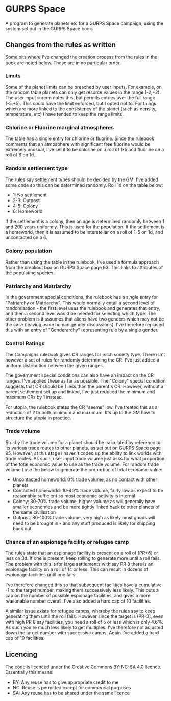 # GURPS Space

A program to generate planets etc for a GURPS Space campaign, using the system set out in the GURPS Space book.

## Changes from the rules as written

Some bits where I've changed the creation process from the rules in the book are noted below.  These are in no particular order.

### Limits
Some of the planet limits can be breached by user inputs.  For example, on the random table planets can only get resorce values in the range (-2,+2).  The user input screen notes this, but permits entries over the full range (-5,+5).  This could have the limit enforced, but I opted not to.  For things which are more linked to the consistency of the planet (such as density, temperature, etc) I have tended to keep the range limits.

### Chlorine or Fluorine marginal atmospheres
The table has a single entry for chlorine or fluorine.  Since the rulebook comments that an atmosphere with significant free fluorine would be extremely unusual, I've set it to be chlorine on a roll of 1-5 and fluorine on a roll of 6 on 1d.

### Random settlement type
The rules say settlement types should be decided by the GM.  I've added some code so this can be determined randomly.  Roll 1d on the table below:
- 1: No settlement
- 2-3: Outpost
- 4-5: Colony
- 6: Homeworld

If the settlement is a colony, then an age is determined randomly between 1 and 200 years uniformly. This is used for the population.  If the settlement is a homeworld, then it is assumed to be interstellar on a roll of 1-5 on 1d, and uncontacted on a 6.

### Colony population
Rather than using the table in the rulebook, I've used a formula approach from the breakout box on GURPS Space page 93.  This links to attributes of the populating species.

### Patriarchy and Matriarchy
In the government special conditions, the rulebook has a single entry for "Patriarchy or Matriarchy".  This would normally entail a second level of randomisation - the first level uses the rulebook and generates that entry, and then a second level would be needed for selecting which type.  The other problem is it assumes that aliens have two genders which may not be the case (leaving aside human gender discussions).  I've therefore replaced this with an entry of "Genderarchy" representing rule by a single gender.

### Control Ratings
The Campaigns rulebook gives CR ranges for each society type.  There isn't however a set of rules for randomly determining the CR.  I've just added a uniform distribution between the given ranges.

The government special conditions can also have an impact on the CR ranges.  I've applied these as far as possible.  The "Colony" special condition suggests that CR should be 1 less than the parent's CR.  However, without a parent settlement set up and linked, I've just reduced the minimum and maximum CRs by 1 instead.

For utopia, the rulebook states the CR "seems" low.  I've treated this as a reduction of 2 to both minimum and maximum.  It's up to the GM how to structure the utopia in practice.

### Trade volume
Strictly the trade volume for a planet should be calculated by reference to its various trade routes to other planets, as set out on GURPS Space page 95.  However, at this stage I haven't coded up the ability to link worlds with trade routes.  As such, user input trade volume just asks for what proportion of the total economic value to use as the trade volume.  For random trade volume I use the below to generate the proportion of total economic value:
- Uncontacted homeworld: 0% trade volume, as no contact with other planets
- Contacted homeworld: 10-40% trade volume, fairly low as expect to be reasonably sufficient so most economic activity is internal
- Colony: 30-70% trade volume, higher volume as will generally have smaller economies and be more tightly linked back to other planets of the same civilisation
- Outpost: 80-100% trade volume, very high as likely most goods will need to be brought in - and any stuff produced is likely for shipping back out

### Chance of an espionage facility or refugee camp
The rules state that an espionage facility is present on a roll of (PR+6) or less on 3d.  If one is present, keep rolling to generate more until a roll fails.  The problem with this is for large settlements with say PR 8 there is an espionage facility on a roll of 14 or less.  This can result in dozens of espionage facilities until one fails.

I've therefore changed this so that subsequent facilities have a cumulative -1 to the target number, making them successively less likely.  This puts a cap on the number of possible espionage facilities, and gives a more reasonable number overall.  I've also added a hard cap of 10 facilities.

A similar issue exists for refugee camps, whereby the rules say to keep generating them until the roll fails.  However since the target is (PR-3), even with high PR 8 say facilities, you need a roll of 5 or less which is only 4.6%.  As such you're much less likely to get multiples.  I've therefore not adjusted down the target number with successive camps.  Again I've added a hard cap of 10 facilities.

## Licencing
The code is licenced under the Creative Commons [BY-NC-SA 4.0](https://creativecommons.org/licenses/by-nc-sa/4.0/) licence.  Essentially this means:
- BY: Any reuse has to give appropriate credit to me
- NC: Reuse is permitted except for commercial purposes
- SA: Any reuse has to be shared under the same licence
